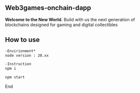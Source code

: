 
## Web3games-onchain-dapp

**Welcome to the New World.**
Build with us the next generation of blockchains designed for gaming and digital collectibles

## How to use

```cmd
-Envirionment*
node version : 20.xx

-Instruction
npm i

npm start
```
End

